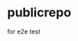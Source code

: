 # publicrepo
for e2e test













































































































































































